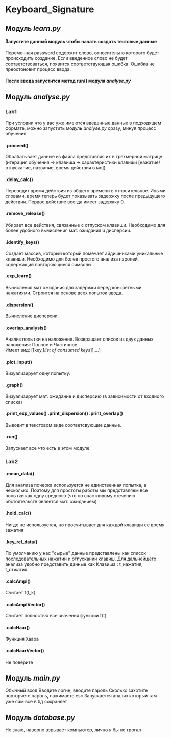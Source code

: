 # Keyboard_Signature

## Модуль *learn.py*
#### Запустите данный модуль чтобы начать создать тестовые данные
Переменная password содержит слово, относительно которого будет происходить создание. Если введенное слово не будет соответствоваться, появится соответствующая ошибка. Ошибка не преостоновит процесс ввода.
#### После ввода запустится метод run() модуля *analyse.py*

## Модуль *analyse.py*

### Lab1

При условии что у вас уже имеются введенные данные в подходящем формате, можно запустить модуль *analyse.py* сразу, минуя процесс обучения
#### .proceed()
Обрабатывает данные из файла представляя их в трехмерной матрице (итерация обучения -> клавиша -> характеристики клавиши [нажатие/отпускание, название, время действия в мс])
#### .delay_calc()
Переводит время действия из общего времени в относительное. Иными словами, время теперь будет показывать задержку после предыдущего действия. Первое действие всегда имеет задержку 0.
#### .remove_release()
Убирает все действия, связанные с отпуском клавиши. Необходимо для более удобного вычисления мат. ожидания и дисперсии.
#### .identify_keys()
Создает массив, который который помечает айдишниками уникальные клавиши. Необходимо для более простого анализа паролей, содержащий повторяющиеся символы.
#### .exp_learn()
Вычисления мат ожидания для задержки перед конкретными нажатиями. Строится на основе всех попыток ввода.
#### .dispersion()
Вычисление дисперсии.
#### .overlap_analysis()
Анализ попытки на наложения. Возвращает список из двух данных наложения: Полное и Частичное.  
Имеет вид: [[key,[*list of consumed keys*]],...]
#### .plot_input()
Визуализирует одну попытку.
#### .graph()
Визуализирует мат. ожидание и дисперсию (в зависимости от входного списка)
#### .print_exp_values() .print_dispersion() .print_overlap()
Выводит в текстовом виде соответсвующие данные.
#### .run()
Запускает все что есть в этом модуле

### Lab2

#### .mean_data()
Для анализа почерка используется не единственная попытка, а несколько. Поэтому для простоты работы мы представляем все попытки как одну среднюю (что по счастливому стечению обстоятельств является мат. ожиданием)
#### .hold_calc()
Нигде не используется, но просчитывает для каждой клавиши ее время зажатия
#### .key_rel_data()
По умолчанию у нас "сырые" данные представлены как список последовательных нажатий и отпусканий клавиш. Для дальнейшего анализа удобно представить данные как Клавиша : t_нажатия, t_отжатия.
#### .calcAmpl()
Считает f(t_k)
#### .calcAmplVector()
Считает полностью все значения функции f(t)
#### .calcHaar()
Функция  Хаара
#### .calcHaarVector()
Не поверите

## Модуль *main.py*
Обычный вход
Вводите логин, вводите пароль
Сколько захотите повторяете пароль, нажимаете esc
Запускается анализ который там уже сам все в бд сохраняет

## Модуль *database.py*
Не знаю, наверно взрывает компьютер, лично я бы не трогал
